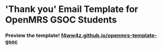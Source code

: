 # 'Thank you' Email Template for OpenMRS GSOC Students

### Preview the template! [f4ww4z.github.io/openmrs-template-gsoc](https://f4ww4z.github.io/openmrs-template-gsoc/)

